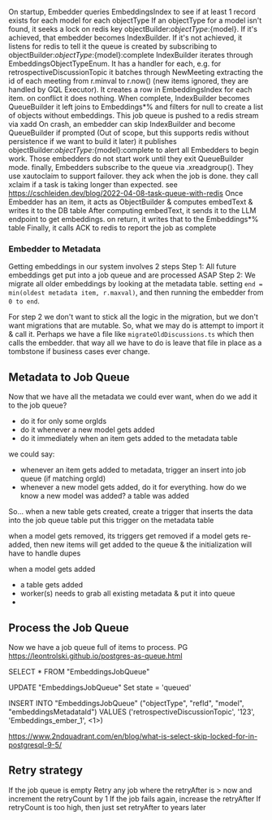 On startup, Embedder queries EmbeddingsIndex to see if at least 1 record exists for each model for each objectType
If an objectType for a model isn't found, it seeks a lock on redis key objectBuilder:${objectType}:${model}. If it's achieved, that embedder becomes IndexBuilder. If it's not achieved, it listens for redis to tell it the queue is created by subscribing to objectBuilder:${objectType}:${model}:complete
IndexBuilder iterates through EmbeddingsObjectTypeEnum.
It has a handler for each, e.g. for retrospectiveDiscussionTopic
it batches through NewMeeting extracting the id of each meeting from r.minval to r.now() (new items ignored, they are handled by GQL Executor).
It creates a row in EmbeddingsIndex for each item. on conflict it does nothing.
When complete, IndexBuilder becomes QueueBuilder
it left joins to Embeddings*% and filters for null to create a list of objects without embeddings. This job queue is pushed to a redis stream via xadd
On crash, an embedder can skip IndexBuilder and become QueueBuilder if prompted (Out of scope, but this supports redis without persistence if we want to build it later)
it publishes objectBuilder:${objectType}:${model}:complete to alert all Embedders to begin work. Those embedders do not start work until they exit QueueBuilder mode.
finally, Embedders subscribe to the queue via .xreadgroup(). They use xautoclaim to support failover. they ack when the job is done. they call xclaim if a task is taking longer than expected. see https://cschleiden.dev/blog/2022-04-08-task-queue-with-redis
Once Embedder has an item, it acts as ObjectBuilder & computes embedText & writes it to the DB table
After computing embedText, it sends it to the LLM endpoint to get embeddings. on return, it writes that to the Embeddings*% table
Finally, it calls ACK to redis to report the job as complete

### Embedder to Metadata

Getting embeddings in our system involves 2 steps
Step 1: All future embeddings get put into a job queue and are processed ASAP
Step 2: We migrate all older embeddings by looking at the metadata table. setting `end = min(oldest metadata item, r.maxval)`, and then running the embedder from `0 to end`.

For step 2 we don't want to stick all the logic in the migration, but we don't want migrations that are mutable.
So, what we may do is attempt to import it & call it. Perhaps we have a file like `migrateOldDiscussions.ts` which then calls the embedder. that way all we have to do is leave that file in place as a tombstone if business cases ever change.

## Metadata to Job Queue

Now that we have all the metadata we could ever want, when do we add it to the job queue?

- do it for only some orgIds
- do it whenever a new model gets added
- do it immediately when an item gets added to the metadata table

we could say:

- whenever an item gets added to metadata, trigger an insert into job queue (if matching orgId)
- whenever a new model gets added, do it for everything. how do we know a new model was added? a table was added

So...
when a new table gets created, create a trigger that inserts the data into the job queue table
put this trigger on the metadata table

when a model gets removed, its triggers get removed
if a model gets re-added, then new items will get added to the queue & the initialization will have to handle dupes

when a model gets added

- a table gets added
- worker(s) needs to grab all existing metadata & put it into queue
-

## Process the Job Queue

Now we have a job queue full of items to process. PG
https://leontrolski.github.io/postgres-as-queue.html

SELECT \* FROM "EmbeddingsJobQueue"

UPDATE "EmbeddingsJobQueue"
Set state = 'queued'

INSERT INTO "EmbeddingsJobQueue" ("objectType", "refId", "model", "embeddingsMetadataId")
VALUES ('retrospectiveDiscussionTopic', '123', 'Embeddings_ember_1', <1>)

https://www.2ndquadrant.com/en/blog/what-is-select-skip-locked-for-in-postgresql-9-5/

## Retry strategy

If the job queue is empty
Retry any job where the retryAfter is > now and increment the retryCount by 1
If the job fails again, increase the retryAfter
If retryCount is too high, then just set retryAfter to years later
